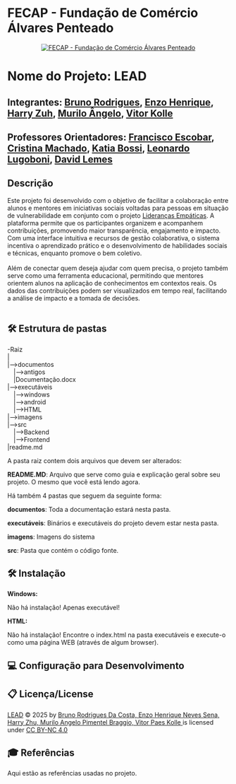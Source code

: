 # FECAP - Fundação de Comércio Álvares Penteado

<p align="center">
<a href= "https://www.fecap.br/"><img src="https://encrypted-tbn0.gstatic.com/images?q=tbn:ANd9GcRhZPrRa89Kma0ZZogxm0pi-tCn_TLKeHGVxywp-LXAFGR3B1DPouAJYHgKZGV0XTEf4AE&usqp=CAU" alt="FECAP - Fundação de Comércio Álvares Penteado" border="0"></a>
</p>

# Nome do Projeto: LEAD

## Integrantes: <a href="https://github.com/rodriguesbrun">Bruno Rodrigues</a>, <a href="https://github.com/Enzohenrique7">Enzo Henrique</a>, <a href="https://github.com/harryzuh">Harry Zuh</a>, <a href="https://github.com/Mura173">Murilo Ângelo</a>, <a href="https://github.com/vitorkolle">Vitor Kolle</a>

## Professores Orientadores: <a href="https://www.linkedin.com/in/francisco-escobar/">Francisco Escobar</a>, <a href="https://www.linkedin.com/in/cristina-machado-corr%C3%AAa-leite-630309160/">Cristina Machado</a>, <a href="https://www.linkedin.com/in/katia-bossi/">Katia Bossi</a>, <a href="https://www.linkedin.com/in/leonardo-fabris-lugoboni-a3369416/">Leonardo Lugoboni</a>, <a href="https://www.linkedin.com/in/dolemes/">David Lemes</a>

## Descrição
Este projeto foi desenvolvido com o objetivo de facilitar a colaboração entre alunos e mentores em iniciativas sociais voltadas para pessoas em situação de vulnerabilidade em conjunto com o projeto <a href="https://liderancasempaticas.com/">Lideranças Empáticas</a>. A plataforma permite que os participantes organizem e acompanhem contribuições, promovendo maior transparência, engajamento e impacto. Com uma interface intuitiva e recursos de gestão colaborativa, o sistema incentiva o aprendizado prático e o desenvolvimento de habilidades sociais e técnicas, enquanto promove o bem coletivo.
<br><br>
Além de conectar quem deseja ajudar com quem precisa, o projeto também serve como uma ferramenta educacional, permitindo que mentores orientem alunos na aplicação de conhecimentos em contextos reais. Os dados das contribuições podem ser visualizados em tempo real, facilitando a análise de impacto e a tomada de decisões.
<br><br>

## 🛠 Estrutura de pastas

-Raiz<br>
|<br>
|-->documentos<br>
  &emsp;|-->antigos<br>
  &emsp;|Documentação.docx<br>
|-->executáveis<br>
  &emsp;|-->windows<br>
  &emsp;|-->android<br>
  &emsp;|-->HTML<br>
|-->imagens<br>
|-->src<br>
  &emsp;|-->Backend<br>
  &emsp;|-->Frontend<br>
|readme.md<br>

A pasta raiz contem dois arquivos que devem ser alterados:

<b>README.MD</b>: Arquivo que serve como guia e explicação geral sobre seu projeto. O mesmo que você está lendo agora.

Há também 4 pastas que seguem da seguinte forma:

<b>documentos</b>: Toda a documentação estará nesta pasta.

<b>executáveis</b>: Binários e executáveis do projeto devem estar nesta pasta.

<b>imagens</b>: Imagens do sistema

<b>src</b>: Pasta que contém o código fonte.

## 🛠 Instalação

<b>Windows:</b>

Não há instalação! Apenas executável!

<b>HTML:</b>

Não há instalação!
Encontre o index.html na pasta executáveis e execute-o como uma página WEB (através de algum browser).

## 💻 Configuração para Desenvolvimento

## 📋 Licença/License
<a href="https://github.com/2025-2-MCC2/Projeto5">LEAD</a> © 2025 by <a href="https://creativecommons.org">Bruno Rodrigues Da Costa, Enzo Henrique Neves Sena, Harry Zhu, Murilo Angelo Pimentel Braggio, Vitor Paes Kolle  </a> is licensed under <a href="https://creativecommons.org/licenses/by-nc/4.0/">CC BY-NC 4.0</a>

## 🎓 Referências

Aqui estão as referências usadas no projeto.
